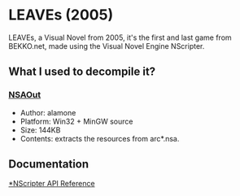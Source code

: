 
# LEAVEs (2005)

LEAVEs, a Visual Novel from 2005, it's the first and last game from BEKKO.net, made using the Visual Novel Engine NScripter.

## What I used to decompile it?

###  [NSAOut](http://nscripter.insani.org/downloads/nsaout.zip) 
- Author: alamone
-  Platform: Win32 + MinGW source
- Size: 144KB
- Contents: extracts the resources from arc*.nsa.

## Documentation

[*NScripter API Reference](https://kaisernet.org/onscripter/api/NScrAPI-framed.html)

